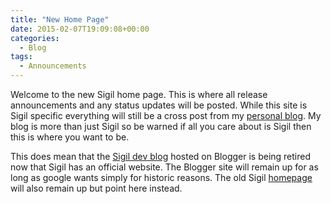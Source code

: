 ```yaml
---
title: "New Home Page"
date: 2015-02-07T19:09:08+00:00
categories:
  - Blog
tags:
  - Announcements
---
```


Welcome to the new Sigil home page. This is where all release announcements and any status updates will be posted. While this site is Sigil specific everything will still be a cross post from my [personal blog](https://john.nachtimwald.com). My blog is more than just Sigil so be warned if all you care about is Sigil then this is where you want to be.

This does mean that the [Sigil dev blog](http://sigildev.blogspot.com/) hosted on Blogger is being retired now that Sigil has an official website. The Blogger site will remain up for as long as google wants simply for historic reasons. The old Sigil [homepage](https://code.google.com/p/sigil/) will also remain up but point here instead.